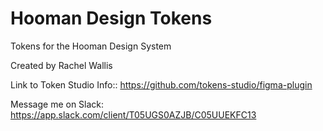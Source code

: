 # Hooman Design Tokens

Tokens for the Hooman Design System



Created by Rachel Wallis




Link to Token Studio Info:: https://github.com/tokens-studio/figma-plugin

Message me on Slack: https://app.slack.com/client/T05UGS0AZJB/C05UUEKFC13
